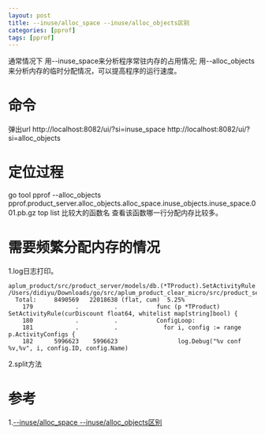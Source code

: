 ```yaml
---
layout: post
title: --inuse/alloc_space --inuse/alloc_objects区别
categories: [pprof]
tags: [pprof]
---
```


通常情况下
用--inuse_space来分析程序常驻内存的占用情况;
用--alloc_objects来分析内存的临时分配情况，可以提高程序的运行速度。

# 命令
弹出url
http://localhost:8082/ui/?si=inuse_space
http://localhost:8082/ui/?si=alloc_objects

# 定位过程
go tool pprof --alloc_objects pprof.product_server.alloc_objects.alloc_space.inuse_objects.inuse_space.001.pb.gz 
top
list 比较大的函数名
查看该函数哪一行分配内存比较多。

# 需要频繁分配内存的情况
1.log日志打印。
```
aplum_product/src/product_server/models/db.(*TProduct).SetActivityRule
/Users/didiyu/Downloads/go/src/aplum_product_clear_micro/src/product_server/models/db/set_discount_product.go
  Total:     8490569   22018638 (flat, cum)  5.25%
    179            .          .           func (p *TProduct) SetActivityRule(curDiscount float64, whitelist map[string]bool) { 
    180            .          .           ConfigLoop: 
    181            .          .           	for i, config := range p.ActivityConfigs { 
    182      5996623    5996623                 log.Debug("%v conf %v,%v", i, config.ID, config.Name) 
```
2.split方法

# 参考
1.[--inuse/alloc_space --inuse/alloc_objects区别](https://lrita.github.io/2017/05/26/golang-memory-pprof/#--inusealloc_space---inusealloc_objects%E5%8C%BA%E5%88%AB)
